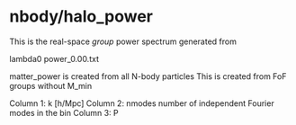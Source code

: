 nbody/halo_power
================

This is the real-space *group* power spectrum generated from

lambda0 power_0.00.txt

matter_power is created from all N-body particles
This is created from FoF groups without M_min

Column 1: k [h/Mpc]
Column 2: nmodes number of independent Fourier modes in the bin
Column 3: P
